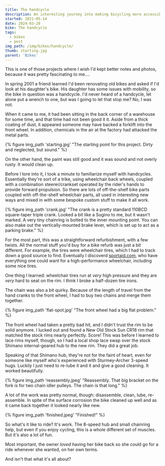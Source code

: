 ```yaml
---
title: The handcycle
description: An interesting journey into making bicycling more accessible.
started: 2021-05-14
date: 2024-03-28
bike: The handcycle
tags:
  - bikes
  - post
img_path: /img/bikes/handcycle/
thumb: starting.jpg
parent: 'Bikes'
---
```


This is one of those projects where I wish I'd kept better notes and photos, because it was pretty fascinating to me....

In spring 2001 a friend learned I'd been renovating old bikes and asked if I'd look at his daughter's bike. His daughter has some issues with mobility, so the bike in question was a handcycle. I'd never heard of a handcycle, let alone put a wrench to one, but was I going to let that stop me? No, I was not.

When it came to me, it had been sitting in the back corner of a warehouse for some time, and that time had not been good it it. Aside from a thick coating of dust, it appeared someone may have backed a forklift into the front wheel. In addition, chemicals in the air at the factory had attacked the metal parts.

 {% figure img_path 'starting.jpg' "The starting point for this project. Dirty and neglected, but sound." %}

On the other hand, the paint was still good and it was sound and not overly rusty. It would clean up.

Before I tore into it, I took a minute to familiarize myself with handcycles. Essentially they're sort of a trike, using wheelchair back wheels, coupled with a combination steerer/crankset operated by the rider's hands to provide forward propulsion. So there are lots of off-the-shelf bike parts coupled with off-the-shelf wheelchair parts, all used in interesting new ways and mixed in with some bespoke custom stuff to make it all work.

 {% figure img_path 'crank.jpg' "The crank is a pretty standard 110BCD square-taper triple crank. Looked a bit like a Sugino to me, but it wasn't marked. A very tiny chainring is bolted to the inner mounting point. You can also make out the vertically-mounted brake lever, which is set up to act as a parking brake." %}

For the most part, this was a straightforward refurbishment, with a few twists. All the normal stuff you'd buy for a bike refurb was just a bit different. For example, the tires were wheelchair tires, which I had to track down a good source to find. Eventually I discoverd [sportaid.com](https://www.sportaid.com/), who have everything one could want for a high-performance wheelchair, including some nice tires.

One thing I learned: wheelchair tires run at *very* high pressure and they are *very* hard to seat on the rim. I think I broke a half-dozen tire irons.

The chain was also a bit quirky. Because of the length of travel from the hand cranks to the front wheel, I had to buy two chains and merge them together. 

 {% figure img_path 'flat-spot.jpg' "The front wheel had a big flat problem." %}

The front wheel had taken a pretty bad hit, and I didn't trust the rim to be solid anymore. I lucked out and found a New Old Stock Sun CR18 rim that matched the stock rims nearly perfectly. Score! This was before I learned to lace rims myself, though, so I had a local shop lace swap over the stock Shimano internal-geared hub to the new rim. They did a great job.

Speaking of that Shimano hub, they're not for the faint of heart, even for someone like myself who's experienced with Sturmey-Archer 3-speed hugs. Luckily I just need to re-lube it and it and give a good cleaning. It worked beautifully.

 {% figure img_path 'reassembly.jpeg' "Reassembly. That big bracket on the fork is for two chain idler pulleys. The chain is that long." %}

A lot of the work was pretty normal, though: disassemble, clean, lube, re-assemble. In spite of the surface corrosion the bike cleaned up well and as it came back together it looked nearly like new.

 {% figure img_path 'finished.jpeg' "Finished!" %}

So what's it like to ride? It's work. The 8-speed hub and small chainring help, but even if you enjoy cycling, this is a whole different set of muscles. But it's also a lot of fun.

Most important, the owner _loved_ having her bike back so she could go for a ride whenever she wanted, on her own terms.  

And isn't that what it's all about?